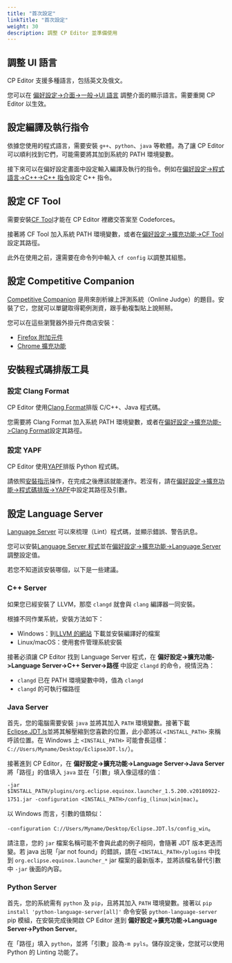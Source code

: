 ```yaml
---
title: "首次設定"
linkTitle: "首次設定"
weight: 30
description: 調整 CP Editor 並準備使用
---
```


## 調整 UI 語言

CP Editor 支援多種語言，包括英文及俄文。

您可以在 [偏好設定->介面->一般->UI 語言](../preferences/appearance/\_index.zh_tw.md#介面語言) 調整介面的顯示語言。需要重開 CP Editor 以生效。

## 設定編譯及執行指令

依據您使用的程式語言，需要安裝 `g++`、`python`、`java` 等軟體。為了讓 CP Editor 可以順利找到它們，可能需要將其加到系統的 PATH 環境變數。

接下來可以在偏好設定畫面中設定輸入編譯及執行的指令。例如在[偏好設定->程式語言->C++->C++ 指令](../preferences/language/\_index.zh_tw.md#c-commands)設定 C++ 指令。

## 設定 CF Tool

需要安裝[CF Tool](https://github.com/xalanq/cf-tool)才能在 CP Editor 裡繳交答案至 Codeforces。

接著將 CF Tool 加入系統 PATH 環境變數，或者在[偏好設定->擴充功能->CF Tool](../preferences/extensions/\_index.zh_tw.md#cf-tool)設定其路徑。

此外在使用之前，還需要在命令列中輸入 `cf config` 以調整其組態。

## 設定 Competitive Companion

[Competitive Companion](https://github.com/jmerle/competitive-companion) 是用來剖析線上評測系統（Online Judge）的題目。安裝了它，您就可以單鍵取得範例測資，跟手動複製貼上說掰掰。

您可以在這些瀏覽器外掛元件商店安裝：

-   [Firefox 附加元件](https://addons.mozilla.org/en-US/firefox/addon/competitive-companion/)
-   [Chrome 擴充功能](https://chrome.google.com/webstore/detail/competitive-companion/cjnmckjndlpiamhfimnnjmnckgghkjbl)

## 安裝程式碼排版工具

### 設定 Clang Format

CP Editor 使用[Clang Format](http://releases.llvm.org/download.html)排版 C/C++、Java 程式碼。

您需要將 Clang Format 加入系統 PATH 環境變數，或者在[偏好設定->擴充功能->Clang Format](../preferences/extensions/\_index.zh_tw.md#clang-format)設定其路徑。

### 設定 YAPF

CP Editor 使用[YAPF](https://github.com/google/yapf)排版 Python 程式碼。

請依照[安裝指示](https://github.com/google/yapf#installation)操作，在完成之後應該就能運作。若沒有，請在[偏好設定->擴充功能->程式碼排版->YAPF](../preferences/extensions/\_index.zh_tw.md#yapf)中設定其路徑及引數。

## 設定 Language Server

[Language Server](https://microsoft.github.io/language-server-protocol/) 可以來梳理（Lint）程式碼，並顯示錯誤、警告訊息。

您可以安裝[Language Server 程式](https://microsoft.github.io/language-server-protocol/implementors/servers/)並在[偏好設定->擴充功能->Language Server](../preferences/extensions/\_index.zh_tw.md#language-server)調整設定值。

若您不知道該安裝哪個，以下是一些建議。

### C++ Server

如果您已經安裝了 LLVM，那麼 `clangd` 就會與 `clang` 編譯器一同安裝。

根據不同作業系統，安裝方法如下：

-   Windows：到[LLVM 的網站](https://releases.llvm.org/download.html) 下載並安裝編譯好的檔案
-   Linux/macOS：使用套件管理系統安裝

接著必須讓 CP Editor 找到 Language Server 程式，在 **偏好設定->擴充功能->Language Server->C++ Server->路徑** 中設定 `clangd` 的命令，視情況為：

-   `clangd` 已在 PATH 環境變數中時，值為 `clangd`
-   `clangd` 的可執行檔路徑

### Java Server

首先，您的電腦需要安裝 `java` 並將其加入 `PATH` 環境變數。接著下載[Eclipse.JDT.ls](http://download.eclipse.org/jdtls/snapshots/jdt-language-server-latest.tar.gz)並將其解壓縮到您喜歡的位置，此小節將以 `<INSTALL_PATH>` 來稱呼該位置。在 Windows 上 `<INSTALL_PATH>` 可能會長這樣：`C://Users/Myname/Desktop/EclipseJDT.ls/`）。

接著進到 CP Editor，在 **偏好設定->擴充功能->Language Server->Java Server** 將「路徑」的值填入 `java` 並在「引數」填入像這樣的值：

`-jar $INSTALL_PATH/plugins/org.eclipse.equinox.launcher_1.5.200.v20180922-1751.jar -configuration <INSTALL_PATH>/config_(linux|win|mac)`。

以 Windows 而言，引數的值類似：

`-configuration C://Users/Myname/Desktop/Eclipse.JDT.ls/config_win`。

請注意，您的 `jar` 檔案名稱可能不會與此處的例子相同，會隨著 JDT 版本更迭而變。若 java 出現「jar not found」的錯誤，請在 `<INSTALL_PATH>/plugins` 中找到 `org.eclipse.equinox.launcher_*` jar 檔案的最新版本，並將該檔名替代引數中 `-jar` 後面的內容。

### Python Server

首先，您的系統需有 `python` 及 `pip`，且將其加入 `PATH` 環境變數。接著以 `pip install 'python-language-server[all]'` 命令安裝 `python-language-server` pip 模組，在安裝完成後開啟 CP Editor 進到 **偏好設定->擴充功能->Language Server->Python Server**。

在「路徑」填入 `python`，並將「引數」設為`-m pyls`。儲存設定後，您就可以使用 Python 的 Linting 功能了。
